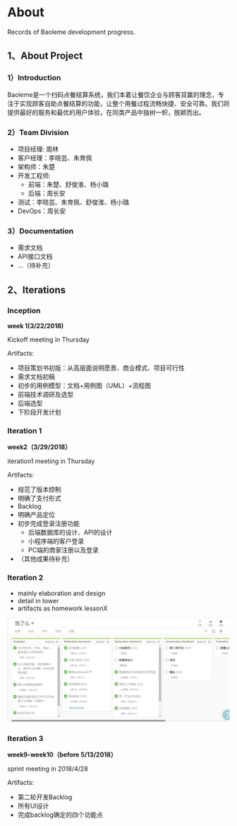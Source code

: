 # About

Records of Baoleme development progress.

## 1、About Project

### 1）Introduction

Baoleme是一个扫码点餐结算系统，我们本着让餐饮企业与顾客双赢的理念，专注于实现顾客自助点餐结算的功能，让整个用餐过程流畅快捷、安全可靠。我们将提供最好的服务和最优的用户体验，在同类产品中独树一帜，脱颖而出。

### 2）Team Division

- 项目经理: 周林
- 客户经理：李晓芸、朱育佩
- 架构师：朱楚
- 开发工程师:
  - 前端：朱楚、舒俊淮、杨小璐
  - 后端：周长安
- 测试：李晓芸、朱育佩、舒俊淮、杨小璐
- DevOps：周长安

### 3）Documentation

- 需求文档
- API接口文档
- …（待补充）

## 2、Iterations

### Inception

**week 1(3/22/2018)**

Kickoff meeting in Thursday 

Artifacts:

- 项目策划书初版：从高层面说明愿景、商业模式、项目可行性
- 需求文档初稿
- 初步的用例模型：文档+用例图（UML）+流程图
- 前端技术调研及选型
- 后端选型
- 下阶段开发计划

### Iteration 1

**week2（3/29/2018）**

iteration1 meeting in Thursday

Artifacts:

- 规范了版本控制
- 明确了支付形式
- Backlog
- 明确产品定位
- 初步完成登录注册功能
  - 后端数据库的设计、API的设计
  - 小程序端的客户登录
  - PC端的商家注册以及登录
- （其他成果待补充）

### Iteration 2

- mainly elaboration and design
- detail in tower
- artifacts as homework lessonX

![tower](../image/tower.jpg)

### Iteration 3

**week9-week10（before 5/13/2018）**

sprint meeting in 2018/4/28

Artifacts:

- 第二轮开发Backlog
- 所有UI设计
- 完成backlog确定的四个功能点